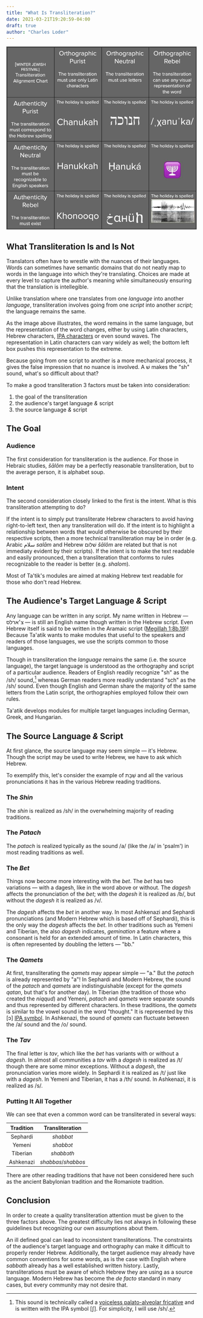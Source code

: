 ```yaml
---
title: "What Is Transliteration?"
date: 2021-03-21T19:20:59-04:00
draft: true
author: "Charles Loder"
---
```


![Hannukah Transliteration Chart](hannukah-transliteration-chart-50-percent.jpg)

## What Transliteration Is and Is Not

Translators often have to wrestle with the nuances of their languages.
Words can sometimes have semantic domains that do not neatly map to words in the language into which they're translating.
Choices are made at every level to capture the author's meaning while simultaneously ensuring that the translation is intellegible.

Unlike translation where one translates from one _language_ into another _language_, transliteration involves going from one _script_ into another _script_; the language remains the same.

As the image above illustrates, the word remains in the same language, but the representation of the word changes, either by using Latin characters, Hebrew characters, [IPA characters](https://en.wikipedia.org/wiki/International_Phonetic_Alphabet) or even sound waves.
The representation in Latin characters can vary widely as well; the bottom left box pushes this representation to the extreme.

Because going from one script to another is a more mechanical process, it gives the false impression that no nuance is involved.
A שׁ makes the "sh" sound, what's so difficult about that?

To make a good transliteration 3 factors must be taken into consideration:

1. the goal of the transliteration
2. the audience's target language _&_ script
3. the source language _&_ script

## The Goal

### Audience

The first consideration for transliteration is the audience.
For those in Hebraic studies, _šālôm_ may be a perfectly reasonable transliteration, but to the average person, it is alphabet soup.

### Intent

The second consideration closely linked to the first is the intent.
What is this transliteration attempting to do?

If the intent is to simply put transliterate Hebrew characters to avoid having right-to-left text, then any transliteration will do.
If the intent is to highlight a relationship between words that would otherwise be obscured by their respective scripts, then a more technical transliteration may be in order (e.g. Arabic سلام _salām_ and Hebrew שׁלום _šālôm_ are related but that is not immediaty evident by their scripts).
If the intent is to make the text readable and easily pronounced, then a transliteration that conforms to rules recognizable to the reader is better (e.g. _shalom_).

Most of Ta'tik's modules are aimed at making Hebrew text readable for those who don't read Hebrew.

## The Audience's Target Language _&_ Script

Any language can be written in any script.
My name written in Hebrew — צ׳ארלס — is still an English name though written in the Hebrew script.
Even Hebrew itself is said to be written in the Aramaic script ([Megillah 1:8b.19](https://www.sefaria.org/Megillah.8b.19?lang=bi))!
Because Ta'atik wants to make modules that useful to the speakers and readers of those languages, we use the scripts common to those languages.

Though in transliteration the _language_ remains the same (i.e. the source language), the target language is understood as the orthography and script of a particular audience.
Readers of English readily recognize "sh" as the /sh/ sound,[^1] whereas German readers more readily understand "sch" as the /sh/ sound.
Even though English and German share the majority of the same letters from the Latin script, the orthographies employed follow their own rules.

[^1]: This sound is technically called a [voiceless palato-alveolar fricative](https://en.wikipedia.org/wiki/Voiceless_postalveolar_fricative#Voiceless_palato-alveolar_fricative) and is written with the IPA symbol [ʃ]. For simplicity, I will use /sh/.

Ta'atik develops modules for multiple target languages including German, Greek, and Hungarian.

## The Source Language _&_ Script

At first glance, the source language may seem simple — it's Hebrew.
Though the script may be used to write Hebrew, we have to ask which Hebrew.

To exemplify this, let's consider the example of שַׁבָּת and all the various pronunciations it has in the various Hebrew reading traditions.

### The _Shin_

The _shin_ is realized as /sh/ in the overwhelming majority of reading traditions.

### The _Patach_

The _patach_ is realized typically as the sound /a/ (like the /a/ in 'psalm') in most reading traditions as well.

### The _Bet_

Things now become more interesting with the _bet_.
The _bet_ has two variations — with a dagesh, like in the word above or without.
The _dagesh_ affects the pronunciation of the _bet_; with the _dagesh_ it is realized as /b/, but without the _dagesh_ it is realized as /v/.

The _dagesh_ affects the _bet_ in another way. In most Ashkenazi and Sephardi pronunciations (and Modern Hebrew which is based off of Sephardi), this is the only way the _dagesh_ affects the _bet_.
In other traditions such as Yemeni and Tiberian, the also _dagesh_ indicates, _gemination_ a feature where a consonant is held for an extended amount of time.
In Latin characters, this is often represented by doubling the letters — "bb."

### The _Qamets_

At first, transliterating the _qamets_ may appear simple — "a."
But the _patach_ is already represented by "a"!
In Sephardi and Modern Hebrew, the sound of the _patach_ and _qamets_ are indistinguishable (except for the _qamets qatan_, but that's for another day).
In Tiberian (the tradition of those who created the _niqqud_) and Yemeni, _patach_ and _qamets_ were separate sounds and thus represented by different characters. In these traditions, the _qamets_ is similar to the vowel sound in the word "thought."
It is represented by this [ɔ] [IPA symbol](https://en.wikipedia.org/wiki/Open-mid_back_rounded_vowel).
In Ashkenazi, the sound of _qamets_ can fluctuate between the /a/ sound and the /o/ sound.

### The _Tav_

The final letter is _tav_, which like the _bet_ has variants with or without a _dagesh_.
In almost all communities a _tav_ with a _dagesh_ is realized as /t/ though there are some minor exceptions.
Without a _dagesh_, the pronunciation varies more widely.
In Sephardi it is realized as /t/ just like with a _dagesh_.
In Yemeni and Tiberian, it has a /th/ sound.
In Ashkenazi, it is realized as /s/.

### Putting It All Together

We can see that even a common word can be transliterated in several ways:

| Tradition |   Transliteration   |
| :-------: | :-----------------: |
| Sephardi  |      _shabbat_      |
|  Yemeni   |      _shabbɔt_      |
| Tiberian  |     _shabbɔth_      |
| Ashkenazi | _shabbas_/_shabbos_ |

There are other reading traditions that have not been considered here such as the ancient Babylonian tradition and the Romaniote tradition.

## Conclusion

In order to create a quality transliteration attention must be given to the three factors above.
The greatest difficulty lies not always in following these guidelines but recognizing our own assumptions about them.

An ill defined goal can lead to inconsistent transliterations.
The constraints of the audience's target language and orthography can make it difficult to properly render Hebrew.
Additionally, the target audience may already have common conventions for some words, as is the case with English where _sabbath_ already has a well established written history.
Lastly, transliterations must be aware of which Hebrew they are using as a source language.
Modern Hebrew has become the _de facto_ standard in many cases, but every community may not desire that.
